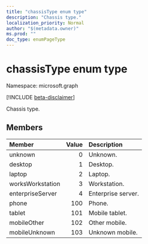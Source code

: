 ```yaml
---
title: "chassisType enum type"
description: "Chassis type."
localization_priority: Normal
author: "$(metadata.owner)"
ms.prod: ""
doc_type: enumPageType
---
```


# chassisType enum type

Namespace: microsoft.graph

[!INCLUDE [beta-disclaimer](../../includes/beta-disclaimer.md)]

Chassis type.

## Members

| Member           | Value | Description        |
| :--------------- | ----: | :----------------- |
| unknown          | 0     | Unknown.           |
| desktop          | 1     | Desktop.           |
| laptop           | 2     | Laptop.            |
| worksWorkstation | 3     | Workstation.       |
| enterpriseServer | 4     | Enterprise server. |
| phone            | 100   | Phone.             |
| tablet           | 101   | Mobile tablet.     |
| mobileOther      | 102   | Other mobile.      |
| mobileUnknown    | 103   | Unknown mobile.    |
